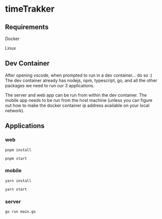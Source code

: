 # timeTrakker
## Requirements
Docker 

Linux

## Dev Container
After opening vscode, when prompted to run in a dev container... do so :)
The dev container already has nodejs, npm, typescript, go, and all the other packages we need to run our 3 applications.

The server and web app can be run from within the dev container.
The mobile app needs to be run from the host machine
(unless you can figure out how to make the docker container ip address available on your local network).

## Applications

### web
`pnpm install`

`pnpm start`

### mobile
`yarn install`

`yarn start`

### server
`go run main.go`
